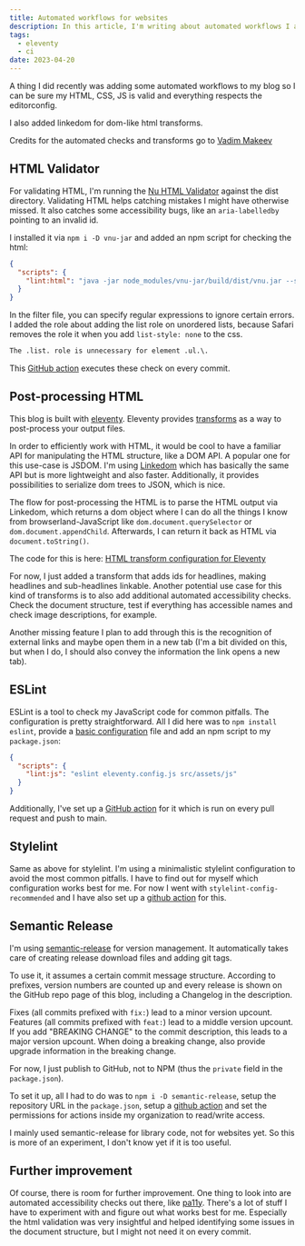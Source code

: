 ```yaml
---
title: Automated workflows for websites
description: In this article, I'm writing about automated workflows I added to this blog.
tags: 
  - eleventy
  - ci
date: 2023-04-20
---
```

A thing I did recently was adding some automated workflows to my blog so I can be sure my HTML, CSS, JS is valid and everything respects the editorconfig.

I also added linkedom for dom-like html transforms.

Credits for the automated checks and transforms go to [Vadim Makeev](https://pepelsbey.dev)

## HTML Validator

For validating HTML, I'm running the [Nu HTML Validator](https://validator.w3.org/nu/) against the dist directory. Validating HTML helps catching mistakes I might have otherwise missed. It also catches some accessibility bugs, like an `aria-labelledby` pointing to an invalid id.

I installed it via `npm i -D vnu-jar` and added an npm script for checking the html:

```json
{
  "scripts": {
    "lint:html": "java -jar node_modules/vnu-jar/build/dist/vnu.jar --skip-non-html --filterfile .vnurc dist"
  }
}
```

In the filter file, you can specify regular expressions to ignore certain errors. I added the role about adding the list role on unordered lists, because Safari removes the role it when you add `list-style: none` to the css.

```txt
The .list. role is unnecessary for element .ul.\.
```

This [GitHub action](https://github.com/lea-lgbt/blog/blob/main/.github/workflows/lint-html.yml) executes these check on every commit.

## Post-processing HTML

This blog is built with [eleventy](https://11ty.dev). Eleventy provides [transforms](https://www.11ty.dev/docs/config/#transforms) as a way to post-process your output files.

In order to efficiently work with HTML, it would be cool to have a familiar API for manipulating the HTML structure, like a DOM API. A popular one for this use-case is JSDOM. I'm using [Linkedom](https://webreflection.medium.com/linkedom-a-jsdom-alternative-53dd8f699311) which has basically the same API but is more lightweight and also faster. Additionally, it provides possibilities to serialize dom trees to JSON, which is nice.

The flow for post-processing the HTML is to parse the HTML output via Linkedom, which returns a dom object where I can do all the things I know from browserland-JavaScript like `dom.document.querySelector` or `dom.document.appendChild`. Afterwards, I can return it back as HTML via `document.toString()`.

The code for this is here: [HTML transform configuration for Eleventy](https://github.com/lea-lgbt/blog/blob/main/config/plugins/html-transform.js)

For now, I just added a transform that adds ids for headlines, making headlines and sub-headlines linkable. Another potential use case for this kind of transforms is to also add additional automated accessibility checks. Check the document structure, test if everything has accessible names and check image descriptions, for example.

Another missing feature I plan to add through this is the recognition of external links and maybe open them in a new tab (I'm a bit divided on this, but when I do, I should also convey the information the link opens a new tab).

## ESLint

ESLint is a tool to check my JavaScript code for common pitfalls. The configuration is pretty straightforward.
All I did here was to `npm install eslint`, provide a [basic configuration](https://github.com/lea-lgbt/blog/blob/main/.eslintrc.yml) file and add an npm script to my `package.json`:

```json
{
  "scripts": {
    "lint:js": "eslint eleventy.config.js src/assets/js"
  }
}
```

Additionally, I've set up a [GitHub action](https://github.com/lea-lgbt/blog/blob/main/.github/workflows/lint-js.yml) for it which is run on every pull request and push to main.

## Stylelint

Same as above for stylelint. I'm using a minimalistic stylelint configuration to avoid the most common pitfalls. I have to find out for myself which configuration works best for me. For now I went with `stylelint-config-recommended` and I have also set up a [github action](https://github.com/lea-lgbt/blog/blob/main/.github/workflows/lint-css.yml) for this.

## Semantic Release

I'm using [semantic-release](https://semantic-release.gitbook.io) for version management. It automatically takes care of creating release download files and adding git tags.

To use it, it assumes a certain commit message structure. According to prefixes, version numbers are counted up and every release is shown on the GitHub repo page of this blog, including a Changelog in the description.

Fixes (all commits prefixed with `fix:`) lead to a minor version upcount. Features (all commits prefixed with `feat:`) lead to a middle version upcount. If you add "BREAKING CHANGE" to the commit description, this leads to a major version upcount. When doing a breaking change, also provide upgrade information in the breaking change.

For now, I just publish to GitHub, not to NPM (thus the `private` field in the `package.json`).

To set it up, all I had to do was to `npm i -D semantic-release`, setup the repository URL in the `package.json`, setup a [github action](https://github.com/lea-lgbt/blog/blob/main/.github/workflows/release.yml) and set the permissions for actions inside my organization to read/write access.

I mainly used semantic-release for library code, not for websites yet. So this is more of an experiment, I don't know yet if it is too useful.

## Further improvement

Of course, there is room for further improvement. One thing to look into are automated accessibility checks out there, like [pa11y](https://pa11y.org/).
There's a lot of stuff I have to experiment with and figure out what works best for me. Especially the html validation was very insightful and helped identifying some issues in the document structure, but I might not need it on every commit.
